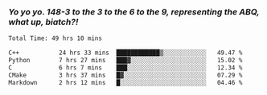 ### ***Yo yo yo. 148-3 to the 3 to the 6 to the 9, representing the ABQ, what up, biatch?!***

<!--START_SECTION:waka-->

```txt
Total Time: 49 hrs 10 mins

C++           24 hrs 33 mins  ████████████▒░░░░░░░░░░░░   49.47 %
Python        7 hrs 27 mins   ███▓░░░░░░░░░░░░░░░░░░░░░   15.02 %
C             6 hrs 7 mins    ███░░░░░░░░░░░░░░░░░░░░░░   12.34 %
CMake         3 hrs 37 mins   █▓░░░░░░░░░░░░░░░░░░░░░░░   07.29 %
Markdown      2 hrs 12 mins   █░░░░░░░░░░░░░░░░░░░░░░░░   04.46 %
```

<!--END_SECTION:waka-->

<!--
**AJMC2002/AJMC2002** is a ✨ _special_ ✨ repository because its `README.md` (this file) appears on your GitHub profile.

Here are some ideas to get you started:

- 🔭 I’m currently working on ...
- 🌱 I’m currently learning ...
- 👯 I’m looking to collaborate on ...
- 🤔 I’m looking for help with ...
- 💬 Ask me about ...
- 📫 How to reach me: ...
- 😄 Pronouns: ...
- ⚡ Fun fact: ...
-->
